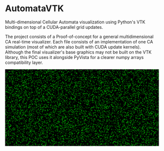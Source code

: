 # AutomataVTK

Multi-dimensional Cellular Automata visualization using Python's VTK bindings on top of a CUDA-parallel grid updates.

The project consists of a Proof-of-concept for a general multidimensional CA real-time visualizer. Each file consists of an implementation of one CA simulation (most of which are also built with CUDA update kernels). Although the final visualizer's base graphics may not be built on the VTK library, this POC uses it alongside PyVista for a clearer numpy arrays compatibility layer.

<p align="center"><img src="out_gpu.gif" title="Conway's GoL"></p>